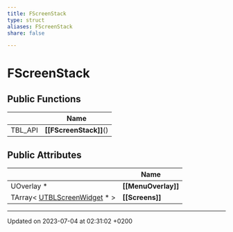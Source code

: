 ```yaml
---
title: FScreenStack
type: struct
aliases: FScreenStack
share: false

---
```


# FScreenStack





## Public Functions

|                | Name           |
| -------------- | -------------- |
| TBL_API | **[[FScreenStack]]**() |

## Public Attributes

|                | Name           |
| -------------- | -------------- |
| UOverlay * | **[[MenuOverlay]]**  |
| TArray< [UTBLScreenWidget](/docs/SDK/Source/Classes/classUTBLScreenWidget.md) * > | **[[Screens]]**  |

-------------------------------

Updated on 2023-07-04 at 02:31:02 +0200